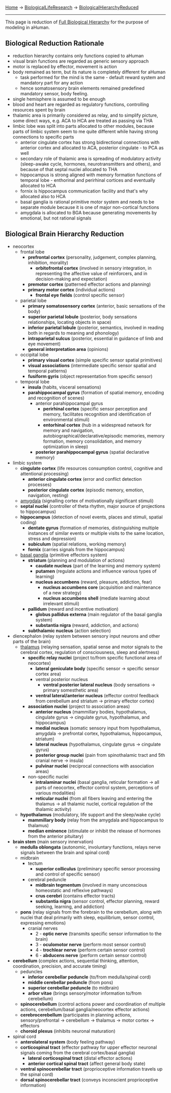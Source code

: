 [Home](Home.md) -> [BiologicalLifeResearch](BiologicalLifeResearch.md) -> [BiologicalHierarchyReduced](BiologicalHierarchyReduced.md)

---


This page is reduction of [Full Biological Hierarchy](BiologicalHierarchyFull.md) for the purpose of modeling in aHuman.

## Biological Reduction Rationale ##

  * reduction hierarchy contains only functions copied to aHuman
  * visual brain functions are regarded as generic sensory approach
  * motor is replaced by effector, movement is action
  * body remained as term, but its nature is completely different for aHuman
    * task performed for the mind is the same - default reward system and mandatory part for any action
    * hence somatosensory brain elements remained predefined mandatory sensor, body feeling.
  * single hemisphere is assumed to be enough
  * blood and heart are regarded as regulatory functions, controlling resources spent by brain
  * thalamic area is primarily considered as relay, and to simplify picture, some direct ways, e.g. ACA to HCA are treated as passing via THA
  * limbic lobe was split into parts allocated to other modules, because parts of limbic system seem to me quite different while having strong connections to specific parts
    * anterior cingulate cortex has strong bidirectional connections with anterior cortex and allocated to ACA, posterior cingulate - to PCA as well
    * secondary role of thalamic area is spreading of modulatory activity (sleep-awake cycle, hormones, neurotransmitters and others), and because of that septal nuclei allocated to THA
    * hippocampus is strong aligned with memory formation functions of temporal lobe - enthorinal and perirhinal cortices and eventually allocated to HCA
    * fornix is hippocampus communication facility and that's why allocated also to HCA
    * basal ganglia is rational primitive motor system and needs to be separate module because it is one of major non-cortical functions
    * amygdala is allocated to BGA because generating movements by emotional, but not rational signals

## Biological Brain Hierarchy Reduction ##

  * neocortex
    * frontal lobe
      * **prefrontal cortex** (personality, judgement, complex planning, inhibition, morality)
        * **orbitofrontal cortex** (involved in sensory integration, in representing the affective value of reinforcers, and in decision-making and expectation)
      * **premotor cortex** (patterned effector actions and planning)
      * **primary motor cortex** (individual actions)
        * **frontal eye fields** (control specific sensor)
    * parietal lobe
      * **primary somatosensory cortex** (anterior, basic sensations of the body)
      * **superior parietal lobule** (posterior, body sensations relationships, locating objects in space)
      * **inferior parietal lobule** (posterior, semantics, involved in reading both in regards to meaning and phonology)
      * **intraparietal sulcus** (posterior, essential in guidance of limb and eye movement)
      * **general interpretation area** (opinions)
    * occipital lobe
      * **primary visual cortex** (simple specific sensor spatial primitives)
      * **visual associations** (intermediate specific sensor spatial and temporal patterns)
      * **fusiform gyris** (object representation from specific sensor)
    * temporal lobe
      * **insula** (habits, visceral sensations)
      * **parahippocampal gyrus** (formation of spatial memory, encoding and recognition of scenes)
        * anterior parahippocampal gyrus
          * **perirhinal cortex** (specific sensor perception and memory, facilitates recognition and identification of environmental stimuli)
          * **entorhinal cortex** (hub in a widespread network for memory and navigation, autobiographical/declarative/episodic memories, memory formation, memory consolidation, and memory optimization in sleep)
        * **posterior parahippocampal gyrus** (spatial declarative memory)
  * limbic system
    * **cingulate cortex** (life resources consumption control, cognitive and attentional processing)
      * **anterior cingulate cortex** (error and conflict detection processes)
      * **posterior cingulate cortex** (episodic memory, emotion, navigation, resting)
    * [amygdala](bioAmygdala.md) (signalling cortex of motivationally significant stimuli)
    * **septal nuclei** (controller of theta rhythm, major source of projections to hippocampus)
    * **hippocampus** (detection of novel events, places and stimuli, spatial coding)
      * **dentate gyrus** (formation of memories, distinguishing multiple instances of similar events or multiple visits to the same location, stress and depression)
      * **subiculum** (spatial relations, working memory)
      * **fornix** (carries signals from the hippocampus)
    * [basal ganglia](bioBasalGanglia.md) (primitive effectors system)
      * **striatum** (planning and modulation of actions)
        * **caudate nucleus** (part of the learning and memory system)
        * **putamen** (regulate actions and influence various types of learning)
        * **nucleus accumbens** (reward, pleasure, addiction, fear)
          * **nucleus accumbens core** (acquisition and maintenance of a new strategy)
          * **nucleus accumbens shell** (mediate learning about irrelevant stimuli)
      * **pallidum** (reward and incentive motivation)
        * **globus pallidus externa** (main regulator of the basal ganglia system)
        * **substantia nigra** (reward, addiction, and actions)
      * **subthalamic nucleus** (action selection)
  * diencephalon (relay system between sensory input neurons and other parts of the brain)
    * [thalamus](bioThalamus.md) (relaying sensation, spatial sense and motor signals to the cerebral cortex, regulation of consciousness, sleep and alertness)
      * **specific relay nuclei** (project to/from specific functional area of neocortex)
        * **lateral geniculate body** (specific sensor -> specific sensor cortex area)
        * ventral posterior nucleus
          * **ventral posterior lateral nucleus** (body sensations -> primary somesthetic area)
        * **ventral lateral/anterior nucleus** (effector control feedback from cerebellum and striatum -> primary effector cortex)
      * **association nuclei** (project to association areas)
        * **anterior nucleus** (mammillary bodies, hypothalamus, cingulate gyrus -> cingulate gyrus, hypothalamus, and hippocampus)
        * **medial nucleus** (somatic sensory input from hypothalamus, amygdala -> prefrontal cortex, hypothalamus, hippocampus, striatum)
        * **lateral nucleus** (hypothalamus, cingulate gyrus -> cingulate gyrus)
        * **posterior group nuclei** (pain from spinothalamic tract and 5th cranial nerve -> insula)
        * **pulvinar nuclei** (reciprocal connections with association areas)
      * non-specific nuclei
        * **intralaminar nuclei** (basal ganglia, reticular formation -> all parts of neocortex, effector control system, perceptions of various modalities)
        * **reticular nuclei** (from all fibers leaving and entering the thalamus -> all thalamic nuclei, cortical regulation of the thalamic activity)
    * **hypothalamus** (modulatory, life support and the sleep/wake cycle)
      * **mammillary body** (relay from the amygdala and hippocampus to thalamus)
      * **median eminence** (stimulate or inhibit the release of hormones from the anterior pituitary)
  * **brain stem** (main sensory innervation)
    * **medulla oblongata** (autonomic, involuntary functions, relays nerve signals between the brain and spinal cord)
    * midbrain
      * tectum
        * **superior colliculus** (preliminary specific sensor processing and control of specific sensor)
      * cerebral peduncle
        * **midbrain tegmentum** (involved in many unconscious homeostatic and reflexive pathways)
        * **crus cerebri** (contains effector tracts)
        * **substantia nigra** (sensor control, effector planning, reward seeking, learning, and addiction)
    * **pons** (relay signals from the forebrain to the cerebellum, along with nuclei that deal primarily with sleep, equilibrium, sensor control, expressing emotions)
      * cranial nerves
        * 2 - **optic nerve** (transmits specific sensor information to the brain)
        * 3 - **oculomotor nerve** (perform most sensor control)
        * 4 - **trochlear nerve** (perform certain sensor control)
        * 6 - **abducens nerve** (perform certain sensor control)
  * **cerebellum** (complex actions, sequential thinking, attention, coordination, precision, and accurate timing)
    * peduncles
      * **inferior cerebellar peduncle** (to/from medulla/spinal cord)
      * **middle cerebellar peduncle** (from pons)
      * **superior cerebellar peduncle** (to midbrain)
      * **arbor vitae** (brings sensory/motor information to/from cerebellum)
    * **spinocerebellum** (control actions power and coordination of multiple actions, cerebellum/basal ganglia/neocortex effector actions)
    * **cerebrocerebellum** (participates in planning actions, sensory/prefrontal -> cerebellum -> thalamus -> motor cortex -> effectors
    * **choroid plexus** (inhibits neuronal maturation)
  * spinal cord
    * **anterolateral system** (body feeling pathway)
    * **corticospinal tract** (effector pathway for upper effector neuronal signals coming from the cerebral cortex/basal ganglia)
      * **lateral corticospinal tract** (distal effector actions)
      * **anterior cortical spinal tract** (affect general body state)
    * **ventral spinocerebellar tract** (proprioceptive information travels up the spinal cord)
    * **dorsal spinocerebellar tract** (conveys inconscient proprioceptive information)